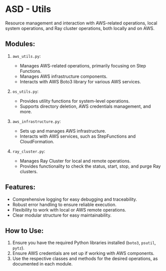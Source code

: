 # ASD - Utils
Resource management and interaction with AWS-related operations, local system operations, and Ray cluster operations, both locally and on AWS.

## Modules:

1. `aws_utils.py`:
    - Manages AWS-related operations, primarily focusing on Step Functions.
    - Manages AWS infrastructure components.
    - Interacts with AWS Boto3 library for various AWS services.

2. `os_utils.py`:
    - Provides utility functions for system-level operations.
    - Supports directory deletion, AWS credentials management, and more.

3. `aws_infrastructure.py`:
    - Sets up and manages AWS infrastructure.
    - Interacts with AWS services, such as StepFunctions and CloudFormation.

4. `ray_cluster.py`:
    - Manages Ray Cluster for local and remote operations.
    - Provides functionality to check the status, start, stop, and purge Ray clusters.

## Features:

- Comprehensive logging for easy debugging and traceability.
- Robust error handling to ensure reliable execution.
- Flexibility to work with local or AWS remote operations.
- Clear modular structure for easy maintainability.

## How to Use:

1. Ensure you have the required Python libraries installed (`boto3`, `psutil`, `pytz`).
2. Ensure AWS credentials are set up if working with AWS components.
3. Use the respective classes and methods for the desired operations, as documented in each module.